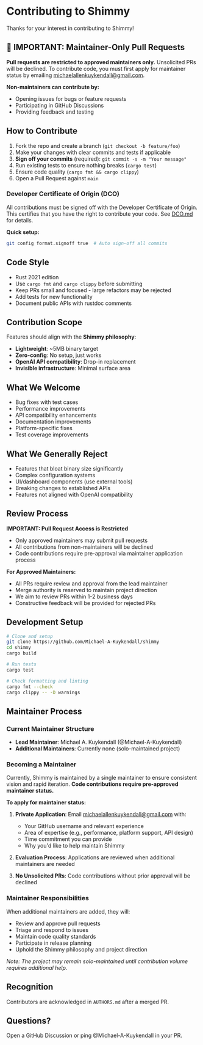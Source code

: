 # Contributing to Shimmy

Thanks for your interest in contributing to Shimmy!

## 🚨 IMPORTANT: Maintainer-Only Pull Requests

**Pull requests are restricted to approved maintainers only.** Unsolicited PRs will be declined. To contribute code, you must first apply for maintainer status by emailing michaelallenkuykendall@gmail.com.

**Non-maintainers can contribute by:**
- Opening issues for bugs or feature requests
- Participating in GitHub Discussions
- Providing feedback and testing

## How to Contribute
1. Fork the repo and create a branch (`git checkout -b feature/foo`)
2. Make your changes with clear commits and tests if applicable
3. **Sign off your commits** (required): `git commit -s -m "Your message"`
4. Run existing tests to ensure nothing breaks (`cargo test`)
5. Ensure code quality (`cargo fmt && cargo clippy`)
6. Open a Pull Request against `main`

### Developer Certificate of Origin (DCO)
All contributions must be signed off with the Developer Certificate of Origin. This certifies that you have the right to contribute your code. See [DCO.md](DCO.md) for details.

**Quick setup:**
```bash
git config format.signoff true  # Auto sign-off all commits
```

## Code Style
- Rust 2021 edition
- Use `cargo fmt` and `cargo clippy` before submitting
- Keep PRs small and focused - large refactors may be rejected
- Add tests for new functionality
- Document public APIs with rustdoc comments

## Contribution Scope
Features should align with the **Shimmy philosophy**:
- **Lightweight**: ~5MB binary target
- **Zero-config**: No setup, just works
- **OpenAI API compatibility**: Drop-in replacement
- **Invisible infrastructure**: Minimal surface area

## What We Welcome
- Bug fixes with test cases
- Performance improvements
- API compatibility enhancements
- Documentation improvements
- Platform-specific fixes
- Test coverage improvements

## What We Generally Reject
- Features that bloat binary size significantly
- Complex configuration systems
- UI/dashboard components (use external tools)
- Breaking changes to established APIs
- Features not aligned with OpenAI compatibility

## Review Process

**IMPORTANT: Pull Request Access is Restricted**
- Only approved maintainers may submit pull requests
- All contributions from non-maintainers will be declined
- Code contributions require pre-approval via maintainer application process

**For Approved Maintainers:**
- All PRs require review and approval from the lead maintainer
- Merge authority is reserved to maintain project direction
- We aim to review PRs within 1-2 business days
- Constructive feedback will be provided for rejected PRs

## Development Setup
```bash
# Clone and setup
git clone https://github.com/Michael-A-Kuykendall/shimmy
cd shimmy
cargo build

# Run tests
cargo test

# Check formatting and linting
cargo fmt --check
cargo clippy -- -D warnings
```

## Maintainer Process

### Current Maintainer Structure
- **Lead Maintainer**: Michael A. Kuykendall (@Michael-A-Kuykendall)
- **Additional Maintainers**: Currently none (solo-maintained project)

### Becoming a Maintainer
Currently, Shimmy is maintained by a single maintainer to ensure consistent vision and rapid iteration. **Code contributions require pre-approved maintainer status.**

**To apply for maintainer status:**

1. **Private Application**: Email michaelallenkuykendall@gmail.com with:
   - Your GitHub username and relevant experience
   - Area of expertise (e.g., performance, platform support, API design)
   - Time commitment you can provide
   - Why you'd like to help maintain Shimmy

2. **Evaluation Process**: Applications are reviewed when additional maintainers are needed
3. **No Unsolicited PRs**: Code contributions without prior approval will be declined

### Maintainer Responsibilities
When additional maintainers are added, they will:
- Review and approve pull requests
- Triage and respond to issues
- Maintain code quality standards
- Participate in release planning
- Uphold the Shimmy philosophy and project direction

*Note: The project may remain solo-maintained until contribution volume requires additional help.*

## Recognition
Contributors are acknowledged in `AUTHORS.md` after a merged PR.

## Questions?
Open a GitHub Discussion or ping @Michael-A-Kuykendall in your PR.
